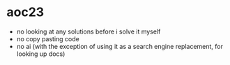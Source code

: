 # aoc23
- no looking at any solutions before i solve it myself
- no copy pasting code
- no ai (with the exception of using it as a search engine replacement, for looking up docs)
